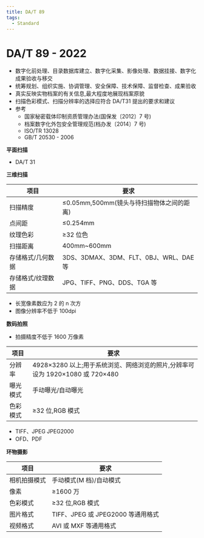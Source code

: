```yaml
---
title: DA/T 89
tags:
  - Standard
---
```


# DA/T 89 - 2022

- 数字化前处理、目录数据库建立、数字化采集、影像处理、数据挂接、数字化成果验收与移交
- 统筹规划、组织实施、协调管理、安全保障、技术保障、监督检查、成果验收
- 真实反映实物档案的有关信息,最大程度地展现档案原貌
- 扫描色彩模式、扫描分辨率的选择应符合 DA/T31 提出的要求和建议
- 参考
  - 国家秘密载体印制资质管理办法(国保发〔2012〕7 号)
  - 档案数字化外包安全管理规范(档办发〔2014〕7 号)
  - ISO/TR 13028
  - GB/T 20530 - 2006

**平面扫描**

- DA/T 31

**三维扫描**

| 项目              | 要求                                      |
| ----------------- | ----------------------------------------- |
| 扫描精度          | ≤0.05mm,500mm(镜头与待扫描物体之间的距离) |
| 点间距            | ≤0.254mm                                  |
| 纹理色彩          | ≥32 位色                                  |
| 扫描距离          | 400mm~600mm                               |
| 存储格式/几何数据 | 3DS、3DMAX、3DM、FLT、0BJ、WRL、DAE 等    |
| 存储格式/纹理数据 | JPG、TIFF、PNG、DDS、TGA 等               |

- 长宽像素数应为 2 的 n 次方
- 图像分辨率不低于 100dpi

**数码拍照**

- 拍摄精度不低于 1600 万像素

| 项目     | 要求                                                                          |
| -------- | ----------------------------------------------------------------------------- |
| 分辨率   | 4928×3280 以上;用于系统浏览、网络浏览的照片,分辨率可设为 1920×1080 或 720×480 |
| 曝光模式 | 手动曝光/自动曝光                                                             |
| 色彩模式 | ≥32 位,RGB 模式                                                               |

- TIFF、JPEG JPEG2000
- OFD、PDF

**环物摄影**

| 项目         | 要求                              |
| ------------ | --------------------------------- |
| 相机拍摄模式 | 手动模式(M 档)/自动模式           |
| 像素         | ≥1600 万                          |
| 色彩模式     | ≥32 位,RGB 模式                   |
| 图片格式     | TIFF、JPEG 或 JPEG2000 等通用格式 |
| 视频格式     | AVI 或 MXF 等通用格式             |
